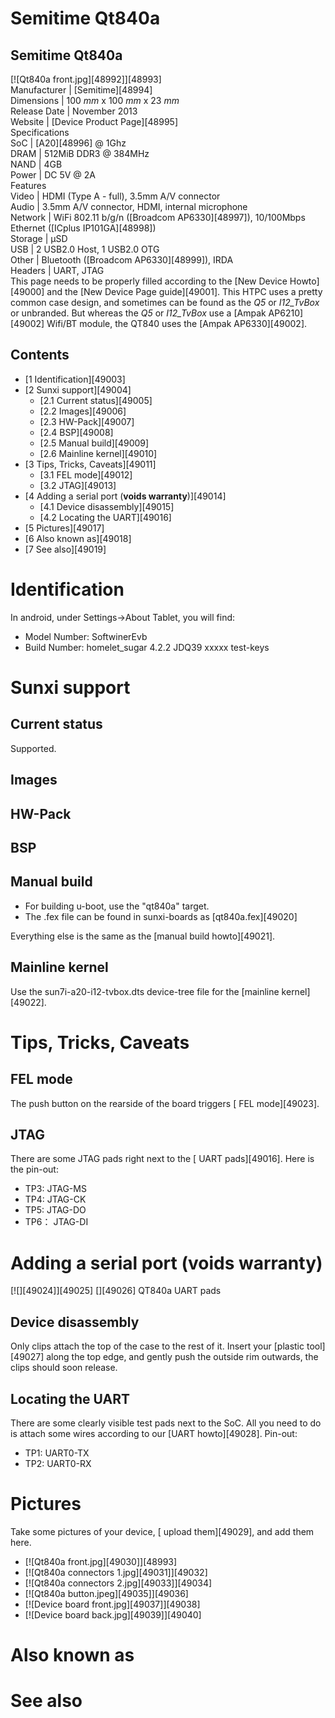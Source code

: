 # Semitime Qt840a
Semitime Qt840a  
---  
[![Qt840a front.jpg][48992]][48993]  
Manufacturer |  [Semitime][48994]  
Dimensions |  100 _mm_ x 100 _mm_ x 23 _mm_  
Release Date |  November 2013   
Website |  [Device Product Page][48995]  
Specifications   
SoC |  [A20][48996] @ 1Ghz   
DRAM |  512MiB DDR3 @ 384MHz   
NAND |  4GB   
Power |  DC 5V @ 2A   
Features   
Video |  HDMI (Type A - full), 3.5mm A/V connector   
Audio |  3.5mm A/V connector, HDMI, internal microphone   
Network |  WiFi 802.11 b/g/n ([Broadcom AP6330][48997]), 10/100Mbps Ethernet ([ICplus IP101GA][48998])   
Storage |  µSD   
USB |  2 USB2.0 Host, 1 USB2.0 OTG   
Other |  Bluetooth ([Broadcom AP6330][48999]), IRDA  
Headers |  UART, JTAG   
This page needs to be properly filled according to the [New Device Howto][49000] and the [New Device Page guide][49001].
This HTPC uses a pretty common case design, and sometimes can be found as the _Q5_ or _I12_TvBox_ or unbranded. But whereas the _Q5_ or _I12_TvBox_ use a [Ampak AP6210][49002] Wifi/BT module, the QT840 uses the [Ampak AP6330][49002]. 
## Contents
  * [1 Identification][49003]
  * [2 Sunxi support][49004]
    * [2.1 Current status][49005]
    * [2.2 Images][49006]
    * [2.3 HW-Pack][49007]
    * [2.4 BSP][49008]
    * [2.5 Manual build][49009]
    * [2.6 Mainline kernel][49010]
  * [3 Tips, Tricks, Caveats][49011]
    * [3.1 FEL mode][49012]
    * [3.2 JTAG][49013]
  * [4 Adding a serial port (**voids warranty**)][49014]
    * [4.1 Device disassembly][49015]
    * [4.2 Locating the UART][49016]
  * [5 Pictures][49017]
  * [6 Also known as][49018]
  * [7 See also][49019]

# Identification
In android, under Settings->About Tablet, you will find: 
  * Model Number: SoftwinerEvb
  * Build Number: homelet_sugar 4.2.2 JDQ39 xxxxx test-keys

# Sunxi support
## Current status
Supported. 
## Images
## HW-Pack
## BSP
## Manual build
  * For building u-boot, use the "qt840a" target.
  * The .fex file can be found in sunxi-boards as [qt840a.fex][49020]

Everything else is the same as the [manual build howto][49021]. 
## Mainline kernel
Use the sun7i-a20-i12-tvbox.dts device-tree file for the [mainline kernel][49022]. 
# Tips, Tricks, Caveats
## FEL mode
The push button on the rearside of the board triggers [ FEL mode][49023]. 
## JTAG
There are some JTAG pads right next to the [ UART pads][49016]. Here is the pin-out: 
  * TP3: JTAG-MS
  * TP4: JTAG-CK
  * TP5: JTAG-DO
  * TP6： JTAG-DI

# Adding a serial port (**voids warranty**)
[![][49024]][49025]
[][49026]
QT840a UART pads
## Device disassembly
Only clips attach the top of the case to the rest of it. Insert your [plastic tool][49027] along the top edge, and gently push the outside rim outwards, the clips should soon release. 
## Locating the UART
There are some clearly visible test pads next to the SoC. All you need to do is attach some wires according to our [UART howto][49028]. 
Pin-out: 
  * TP1: UART0-TX
  * TP2: UART0-RX

# Pictures
Take some pictures of your device, [ upload them][49029], and add them here.
  * [![Qt840a front.jpg][49030]][48993]
  * [![Qt840a connectors 1.jpg][49031]][49032]
  * [![Qt840a connectors 2.jpg][49033]][49034]
  * [![Qt840a button.jpeg][49035]][49036]
  * [![Device board front.jpg][49037]][49038]
  * [![Device board back.jpg][49039]][49040]

# Also known as
# See also
